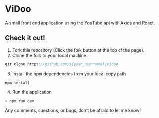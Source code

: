 # ViDoo
A small front end application using the YouTube api with Axios and React.

## Check it out! 
1. Fork this repository (Click the fork button at the top of the page).
2. Clone the fork to your local machine.
```javascript
git clone https://github.com/${your_username}/vidoo
```
3. Install the npm dependencies from your local copy path
```javascript
npm install
```
4. Run the application
```javascript
> npm run dev
```
Any comments, questions, or bugs, don't be afraid to let me know! 